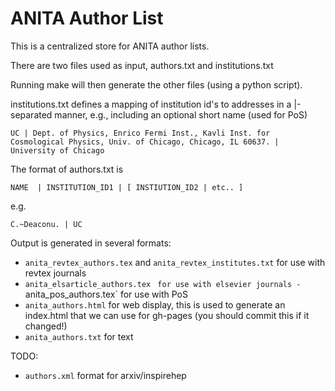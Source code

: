 # ANITA Author List

This is a centralized store for ANITA author lists. 

There are two files used as input, authors.txt and institutions.txt

Running make will then generate the other files (using a python script). 

institutions.txt defines a mapping of institution id's to addresses in a |-separated manner, e.g., including an optional short name (used for PoS) 

`UC | Dept. of Physics, Enrico Fermi Inst., Kavli Inst. for Cosmological Physics, Univ. of Chicago, Chicago, IL 60637. | University of Chicago` 


The format of authors.txt is 


`NAME  | INSTITUTION_ID1 | [ INSTIUTION_ID2 | etc.. ] `

e.g. 

`C.~Deaconu. | UC`


Output is generated in several formats: 

  - `anita_revtex_authors.tex` and `anita_revtex_institutes.txt` for use with revtex journals
  - `anita_elsarticle_authors.tex` ` for use with elsevier journals
  -` anita_pos_authors.tex` for use with PoS 
  - `anita_authors.html` for web display, this is used to generate an index.html that we can use for gh-pages (you should commit this if it changed!) 
  - `anita_authors.txt` for text

TODO:
  - `authors.xml` format for arxiv/inspirehep












